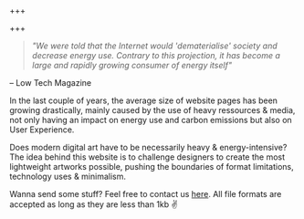 +++

+++
> _"We were told that the Internet would 'dematerialise' society and decrease energy use. Contrary to this projection, it has become a large and rapidly growing consumer of energy itself"_

– Low Tech Magazine

In the last couple of years, the average size of website pages has been growing drastically, mainly caused by the use of heavy ressources & media, not only having an impact on energy use and carbon emissions but also on User Experience.

Does modern digital art have to be necessarily heavy & energy-intensive? The idea behind this website is to challenge designers to create the most lightweight artworks possible, pushing the boundaries of format limitations, technology uses & minimalism.

Wanna send some stuff? Feel free to contact us [here](mailto:hi@1kb.art). All file formats are accepted as long as they are less than 1kb ✌️